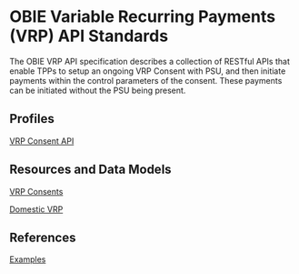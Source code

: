 # OBIE Variable Recurring Payments (VRP) API Standards

The OBIE VRP API specification describes a collection of RESTful APIs that enable TPPs to setup an ongoing VRP Consent with PSU, and then initiate payments within the control parameters of the consent. These payments can be initiated without the PSU being present.

## Profiles

[VRP Consent API](./profiles/vrp-profile.md)

## Resources and Data Models

[VRP Consents](./resources-and-data-models/domestic-vrp-consents.md)

[Domestic VRP](./resources-and-data-models/domestic-vrps.md)

## References

[Examples](./references/examples.md)


